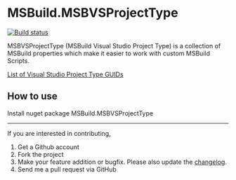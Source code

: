 # MSBuild.MSBVSProjectType

[![Build status](https://ci.appveyor.com/api/projects/status/8rgpa5rrvf7vfyuf?svg=true)](https://ci.appveyor.com/project/DanielTheCoder/msbuild-msbvsprojecttype)

MSBVSProjectType (MSBuild Visual Studio Project Type) is a collection of MSBuild properties which make it easier to work with custom MSBuild Scripts.
  
[List of Visual Studio Project Type GUIDs](http://www.codeproject.com/Reference/720512/List-of-Visual-Studio-Project-Type-GUIDs)

How to use  
---------------------
Install nuget package MSBuild.MSBVSProjectType

------------
If you are interested in contributing,  
  
1. Get a Github account  
1. Fork the project  
1. Make your feature addition or bugfix. Please also update the [changelog](https://github.com/DanielTheCoder/MSBuild.MSBVSProjectType/blob/master/changelog.txt).  
1. Send me a pull request via GitHub  
